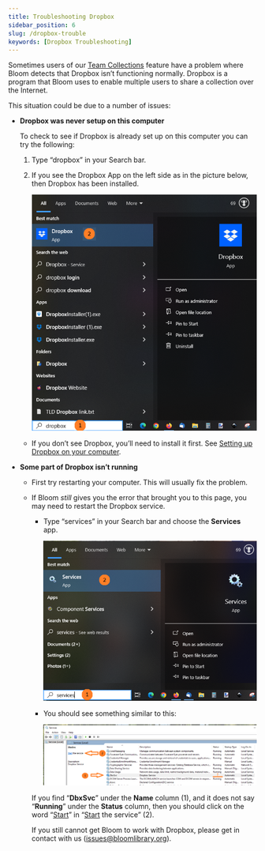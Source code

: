 ```yaml
---
title: Troubleshooting Dropbox
sidebar_position: 6
slug: /dropbox-trouble
keywords: [Dropbox Troubleshooting]
---
```




Sometimes users of our [Team Collections](/team-collections-intro) feature have a problem where Bloom detects that Dropbox isn’t functioning normally. Dropbox is a program that Bloom uses to enable multiple users to share a collection over the Internet.


This situation could be due to a number of issues:

- **Dropbox was never setup on this computer**

	To check to see if Dropbox is already set up on this computer you can try the following:

	1. Type “dropbox” in your Search bar.
	2. If you see the Dropbox App on the left side as in the picture below, then Dropbox has been installed.

		![](./1003128287.png)

	- If you don’t see Dropbox, you’ll need to install it first. See [Setting up Dropbox on your computer](/team-collections-setting-up-dropbox).
- **Some part of Dropbox isn’t running**
	- First try restarting your computer. This will usually fix the problem.
	- If Bloom _still_ gives you the error that brought you to this page, you may need to restart the Dropbox service.
		- Type “services” in your Search bar and choose the **Services** app.

			![](./1942256401.png)

		- You should see something similar to this:

			![](./1356191065.png)


		If you find “**DbxSvc**” under the **Name** column (1), and it does not say “**Running**” under the **Status** column, then you should click on the word “<u>Start</u>” in “<u>Start</u> the service” (2).


		If you still cannot get Bloom to work with Dropbox, please get in contact with us ([issues@bloomlibrary.org](mailto:issues@bloomlibrary.org)).

